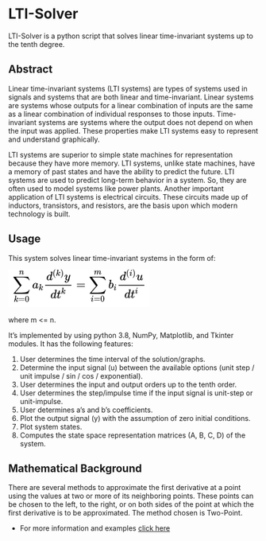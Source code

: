 # LTI-Solver

LTI-Solver is a python script that solves linear time-invariant systems up to the tenth degree.

## Abstract

Linear time-invariant systems (LTI systems) are types of systems used in signals and
systems that are both linear and time-invariant. Linear systems are systems whose outputs for a
linear combination of inputs are the same as a linear combination of individual responses to those
inputs. Time-invariant systems are systems where the output does not depend on when the input
was applied. These properties make LTI systems easy to represent and understand graphically.

LTI systems are superior to simple state machines for representation because they have
more memory. LTI systems, unlike state machines, have a memory of past states and have the
ability to predict the future. LTI systems are used to predict long-term behavior in a system. So,
they are often used to model systems like power plants. Another important application of LTI
systems is electrical circuits. These circuits made up of inductors, transistors, and resistors, are the
basis upon which modern technology is built.

## Usage

This system solves linear time-invariant systems in the form of:

![](https://github.com/AhmedEssam19/LTI-Solver/blob/master/equation.png)

where m <= n.

It’s implemented by using python 3.8, NumPy, Matplotlib, and Tkinter modules. It has the following
features:
1. User determines the time interval of the solution/graphs.
2. Determine the input signal (u) between the available options (unit step / unit impulse / sin
/ cos / exponential).
3. User determines the input and output orders up to the tenth order.
4. User determines the step/impulse time if the input signal is unit-step or unit-impulse.
5. User determines a’s and b’s coefficients.
6. Plot the output signal (y) with the assumption of zero initial conditions.
7. Plot system states.
8. Computes the state space representation matrices (A, B, C, D) of the system.


## Mathematical Background
There are several methods to approximate the first derivative at a point using the values at two or
more of its neighboring points. These points can be chosen to the left, to the right, or on both sides
of the point at which the first derivative is to be approximated. The method chosen is Two-Point.

* For more information and examples [click here](https://drive.google.com/file/d/15MS7B7o_O4Ac3zQMvDtpvqLP0wP2womw/view?usp=sharing)
